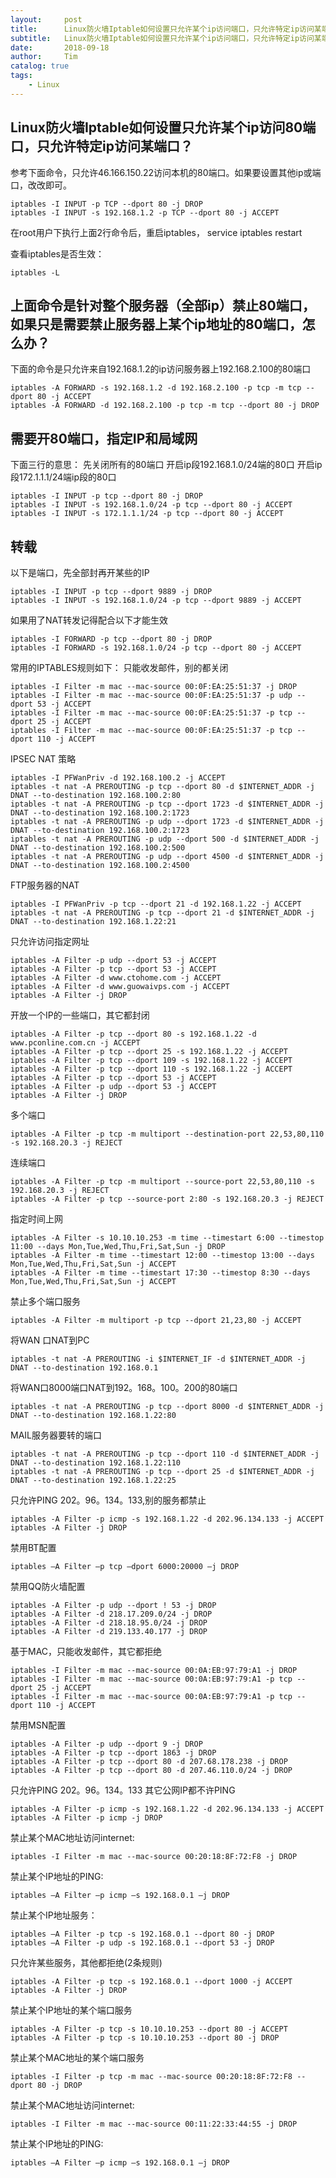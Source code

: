 ```yaml
---
layout:		post
title: 		Linux防火墙Iptable如何设置只允许某个ip访问端口，只允许特定ip访问某端口
subtitle: 	Linux防火墙Iptable如何设置只允许某个ip访问端口，只允许特定ip访问某端口
date:		2018-09-18
author:		Tim
catalog: true
tags:
    - Linux
---
```


## Linux防火墙Iptable如何设置只允许某个ip访问80端口，只允许特定ip访问某端口？

参考下面命令，只允许46.166.150.22访问本机的80端口。如果要设置其他ip或端口，改改即可。

```
iptables -I INPUT -p TCP --dport 80 -j DROP
iptables -I INPUT -s 192.168.1.2 -p TCP --dport 80 -j ACCEPT
```
在root用户下执行上面2行命令后，重启iptables， service iptables restart

查看iptables是否生效：

```
iptables -L
```

## 上面命令是针对整个服务器（全部ip）禁止80端口，如果只是需要禁止服务器上某个ip地址的80端口，怎么办？

下面的命令是只允许来自192.168.1.2的ip访问服务器上192.168.2.100的80端口

```
iptables -A FORWARD -s 192.168.1.2 -d 192.168.2.100 -p tcp -m tcp --dport 80 -j ACCEPT
iptables -A FORWARD -d 192.168.2.100 -p tcp -m tcp --dport 80 -j DROP
```

## 需要开80端口，指定IP和局域网

下面三行的意思：
先关闭所有的80端口
开启ip段192.168.1.0/24端的80口
开启ip段172.1.1.1/24端ip段的80口
```
iptables -I INPUT -p tcp --dport 80 -j DROP
iptables -I INPUT -s 192.168.1.0/24 -p tcp --dport 80 -j ACCEPT
iptables -I INPUT -s 172.1.1.1/24 -p tcp --dport 80 -j ACCEPT
```
## 转载

以下是端口，先全部封再开某些的IP
```
iptables -I INPUT -p tcp --dport 9889 -j DROP
iptables -I INPUT -s 192.168.1.0/24 -p tcp --dport 9889 -j ACCEPT
```
如果用了NAT转发记得配合以下才能生效
```
iptables -I FORWARD -p tcp --dport 80 -j DROP
iptables -I FORWARD -s 192.168.1.0/24 -p tcp --dport 80 -j ACCEPT
```
常用的IPTABLES规则如下：
只能收发邮件，别的都关闭
```
iptables -I Filter -m mac --mac-source 00:0F:EA:25:51:37 -j DROP
iptables -I Filter -m mac --mac-source 00:0F:EA:25:51:37 -p udp --dport 53 -j ACCEPT
iptables -I Filter -m mac --mac-source 00:0F:EA:25:51:37 -p tcp --dport 25 -j ACCEPT
iptables -I Filter -m mac --mac-source 00:0F:EA:25:51:37 -p tcp --dport 110 -j ACCEPT
```
IPSEC NAT 策略
```
iptables -I PFWanPriv -d 192.168.100.2 -j ACCEPT
iptables -t nat -A PREROUTING -p tcp --dport 80 -d $INTERNET_ADDR -j DNAT --to-destination 192.168.100.2:80
iptables -t nat -A PREROUTING -p tcp --dport 1723 -d $INTERNET_ADDR -j DNAT --to-destination 192.168.100.2:1723
iptables -t nat -A PREROUTING -p udp --dport 1723 -d $INTERNET_ADDR -j DNAT --to-destination 192.168.100.2:1723
iptables -t nat -A PREROUTING -p udp --dport 500 -d $INTERNET_ADDR -j DNAT --to-destination 192.168.100.2:500
iptables -t nat -A PREROUTING -p udp --dport 4500 -d $INTERNET_ADDR -j DNAT --to-destination 192.168.100.2:4500
```
FTP服务器的NAT
```
iptables -I PFWanPriv -p tcp --dport 21 -d 192.168.1.22 -j ACCEPT
iptables -t nat -A PREROUTING -p tcp --dport 21 -d $INTERNET_ADDR -j DNAT --to-destination 192.168.1.22:21
```
只允许访问指定网址
```
iptables -A Filter -p udp --dport 53 -j ACCEPT
iptables -A Filter -p tcp --dport 53 -j ACCEPT
iptables -A Filter -d www.ctohome.com -j ACCEPT
iptables -A Filter -d www.guowaivps.com -j ACCEPT
iptables -A Filter -j DROP
```
开放一个IP的一些端口，其它都封闭
```
iptables -A Filter -p tcp --dport 80 -s 192.168.1.22 -d www.pconline.com.cn -j ACCEPT
iptables -A Filter -p tcp --dport 25 -s 192.168.1.22 -j ACCEPT
iptables -A Filter -p tcp --dport 109 -s 192.168.1.22 -j ACCEPT
iptables -A Filter -p tcp --dport 110 -s 192.168.1.22 -j ACCEPT
iptables -A Filter -p tcp --dport 53 -j ACCEPT
iptables -A Filter -p udp --dport 53 -j ACCEPT
iptables -A Filter -j DROP
```
多个端口
```
iptables -A Filter -p tcp -m multiport --destination-port 22,53,80,110 -s 192.168.20.3 -j REJECT
```
连续端口
```
iptables -A Filter -p tcp -m multiport --source-port 22,53,80,110 -s 192.168.20.3 -j REJECT
iptables -A Filter -p tcp --source-port 2:80 -s 192.168.20.3 -j REJECT
````
指定时间上网
```
iptables -A Filter -s 10.10.10.253 -m time --timestart 6:00 --timestop 11:00 --days Mon,Tue,Wed,Thu,Fri,Sat,Sun -j DROP
iptables -A Filter -m time --timestart 12:00 --timestop 13:00 --days Mon,Tue,Wed,Thu,Fri,Sat,Sun -j ACCEPT
iptables -A Filter -m time --timestart 17:30 --timestop 8:30 --days Mon,Tue,Wed,Thu,Fri,Sat,Sun -j ACCEPT
```
禁止多个端口服务
```
iptables -A Filter -m multiport -p tcp --dport 21,23,80 -j ACCEPT
```
将WAN 口NAT到PC
```
iptables -t nat -A PREROUTING -i $INTERNET_IF -d $INTERNET_ADDR -j DNAT --to-destination 192.168.0.1
```
将WAN口8000端口NAT到192。168。100。200的80端口
```
iptables -t nat -A PREROUTING -p tcp --dport 8000 -d $INTERNET_ADDR -j DNAT --to-destination 192.168.1.22:80
```
MAIL服务器要转的端口
```
iptables -t nat -A PREROUTING -p tcp --dport 110 -d $INTERNET_ADDR -j DNAT --to-destination 192.168.1.22:110
iptables -t nat -A PREROUTING -p tcp --dport 25 -d $INTERNET_ADDR -j DNAT --to-destination 192.168.1.22:25
```
只允许PING 202。96。134。133,别的服务都禁止
```
iptables -A Filter -p icmp -s 192.168.1.22 -d 202.96.134.133 -j ACCEPT
iptables -A Filter -j DROP
```
禁用BT配置
```
iptables –A Filter –p tcp –dport 6000:20000 –j DROP
```
禁用QQ防火墙配置
```
iptables -A Filter -p udp --dport ! 53 -j DROP
iptables -A Filter -d 218.17.209.0/24 -j DROP
iptables -A Filter -d 218.18.95.0/24 -j DROP
iptables -A Filter -d 219.133.40.177 -j DROP
```
基于MAC，只能收发邮件，其它都拒绝
```
iptables -I Filter -m mac --mac-source 00:0A:EB:97:79:A1 -j DROP
iptables -I Filter -m mac --mac-source 00:0A:EB:97:79:A1 -p tcp --dport 25 -j ACCEPT
iptables -I Filter -m mac --mac-source 00:0A:EB:97:79:A1 -p tcp --dport 110 -j ACCEPT
```
禁用MSN配置
```
iptables -A Filter -p udp --dport 9 -j DROP
iptables -A Filter -p tcp --dport 1863 -j DROP
iptables -A Filter -p tcp --dport 80 -d 207.68.178.238 -j DROP
iptables -A Filter -p tcp --dport 80 -d 207.46.110.0/24 -j DROP
```
只允许PING 202。96。134。133 其它公网IP都不许PING
```
iptables -A Filter -p icmp -s 192.168.1.22 -d 202.96.134.133 -j ACCEPT
iptables -A Filter -p icmp -j DROP
```
禁止某个MAC地址访问internet:
```
iptables -I Filter -m mac --mac-source 00:20:18:8F:72:F8 -j DROP
```
禁止某个IP地址的PING:
```
iptables –A Filter –p icmp –s 192.168.0.1 –j DROP
```
禁止某个IP地址服务：
```
iptables –A Filter -p tcp -s 192.168.0.1 --dport 80 -j DROP
iptables –A Filter -p udp -s 192.168.0.1 --dport 53 -j DROP
```
只允许某些服务，其他都拒绝(2条规则)
```
iptables -A Filter -p tcp -s 192.168.0.1 --dport 1000 -j ACCEPT
iptables -A Filter -j DROP
```
禁止某个IP地址的某个端口服务
```
iptables -A Filter -p tcp -s 10.10.10.253 --dport 80 -j ACCEPT
iptables -A Filter -p tcp -s 10.10.10.253 --dport 80 -j DROP
```
禁止某个MAC地址的某个端口服务
```
iptables -I Filter -p tcp -m mac --mac-source 00:20:18:8F:72:F8 --dport 80 -j DROP
```
禁止某个MAC地址访问internet:
```
iptables -I Filter -m mac --mac-source 00:11:22:33:44:55 -j DROP
```
禁止某个IP地址的PING:
```
iptables –A Filter –p icmp –s 192.168.0.1 –j DROP
```
